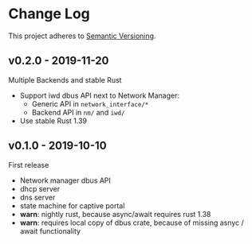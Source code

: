 # Change Log

This project adheres to [Semantic Versioning](http://semver.org/).

## v0.2.0 - 2019-11-20

Multiple Backends and stable Rust

* Support iwd dbus API next to Network Manager:
  - Generic API in `network_interface/*`
  - Backend API in `nm/` and `iwd/`
* Use stable Rust 1.39

## v0.1.0 - 2019-10-10

First release

* Network manager dbus API
* dhcp server
* dns server
* state machine for captive portal
* **warn**: nightly rust, because async/await requires rust 1.38
* **warn**: requires local copy of dbus crate, because of missing
  asnyc / await functionality

